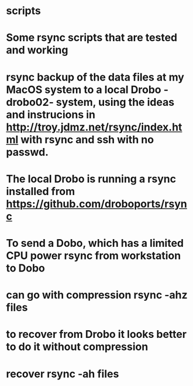 # scripts
# Some rsync scripts that are tested and working

# rsync backup of the data files at my MacOS system to a local Drobo -drobo02- system, using the ideas and instrucions in http://troy.jdmz.net/rsync/index.html with rsync and ssh with no passwd.

# The local Drobo is running a rsync installed from https://github.com/droboports/rsync
#
# To send a Dobo, which has a limited CPU power rsync from workstation to Dobo
# can go with compression rsync -ahz files
# to recover from Drobo it looks better to do it without compression
# recover rsync -ah files
